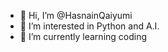 - 👋 Hi, I’m @HasnainQaiyumi
- 👀 I’m interested in Python and A.I.
- 🌱 I’m currently learning coding
<!---
HasnainQaiyumi/HasnainQaiyumi is a ✨ special ✨ repository because its `README.md` (this file) appears on your GitHub profile.
You can click the Preview link to take a look at your changes.
--->
